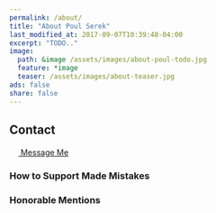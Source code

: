 ```yaml
---
permalink: /about/
title: "About Poul Serek"
last_modified_at: 2017-09-07T10:39:48-04:00
excerpt: "TODO.."
image:
  path: &image /assets/images/about-poul-todo.jpg
  feature: *image
  teaser: /assets/images/about-teaser.jpg
ads: false
share: false
---
```


## Contact

<div markdown="0" class="btn--group">
  <a href="/contact/" class="btn">
    <svg class="icon icon--comments" width="16px" height="16px"><use xlink:href="{{ 'icons.svg#icon-comments' | prepend: 'assets/icons/' | relative_url }}"></use></svg> Message Me
  </a>
</div>

### How to Support Made Mistakes

### Honorable Mentions
